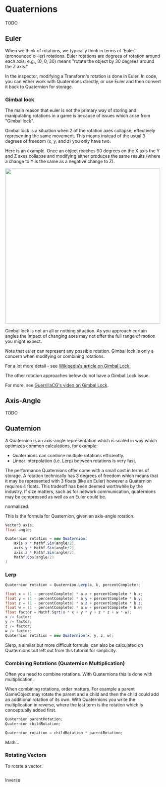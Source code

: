 # Quaternions

TODO

## Euler

When we think of rotations, we typically think in terms of 'Euler' (pronounced oi-ler) rotations.  Euler rotations are degrees of rotation around each axis; e.g., (0, 0, 30) means "rotate the object by 30 degrees around the Z axis."

In the inspector, modifying a Transform's rotation is done in Euler.  In code, you can either work with Quaternions directly, or use Euler and then convert it back to Quaternion for storage.

### Gimbal lock

The main reason that euler is not the primary way of storing and manipulating rotations in a game is because of issues which arise from "Gimbal lock".

Gimbal lock is a situation when 2 of the rotation axes collapse, effectively representing the same movement.  This means instead of the usual 3 degrees of freedom (x, y, and z) you only have two.

Here is an example.  Once an object reaches 90 degrees on the X axis the Y and Z axes collapse and modifying either produces the same results (where a change to Y is the same as a negative change to Z).

<img src=https://i.imgur.com/N155axb.gif width=500px>

Gimbal lock is not an all or nothing situation. As you approach certain angles the impact of changing axes may not offer the full range of motion you might expect.

Note that euler can represent any possible rotation.  Gimbal lock is only a concern when modifying or combining rotations.

For a lot more detail - see [Wikipedia's article on Gimbal Lock](https://en.wikipedia.org/wiki/Gimbal_lock).

The other rotation approaches below do not have a Gimbal Lock issue.

For more, see [GuerrillaCG's video on Gimbal Lock](https://www.youtube.com/watch?v=zc8b2Jo7mno&feature=youtu.be&t=176).

## Axis-Angle

TODO

## Quaternion

A Quaternion is an axis-angle representation which is scaled in way which optimizes common calculations, for example:

 - Quaternions can combine multiple rotations efficiently.
 - Linear interpolation (i.e. Lerp) between rotations is very fast.

The performance Quaternions offer come with a small cost in terms of storage.  A rotation technically has 3 degrees of freedom which means that it may be represented with 3 floats (like an Euler) however a Quaternion requires 4 floats.  This tradeoff has been deemed worthwhile by the industry.  If size matters, such as for network communication, quaternions may be compressed as well as an Euler could be.

normalized.

This is the formula for Quaternion, given an axis-angle rotation.

```csharp
Vector3 axis;
float angle;

Quaternion rotation = new Quaternion(
    axis.x * Mathf.Sin(angle/2),
    axis.y * Mathf.Sin(angle/2),
    axis.z * Mathf.Sin(angle/2),
    Mathf.Cos(angle/2)
)
```


### Lerp


```csharp
Quaternion rotation = Quaternion.Lerp(a, b, percentComplete);
```

```csharp
float x = (1 - percentComplete) * a.x + percentComplete * b.x;
float y = (1 - percentComplete) * a.y + percentComplete * b.y;
float z = (1 - percentComplete) * a.z + percentComplete * b.z;
float w = (1 - percentComplete) * a.w + percentComplete * b.w;
float factor = Mathf.Sqrt(x * x + y * y + z * z + w * w);
x /= factor;
y /= factor;
z /= factor;
w /= factor;
Quaternion rotation = new Quaternion(x, y, z, w);
```

Slerp, a similar but more difficult formula, can also be calculated on Quaternions but left out from this tutorial for simplicity.

### Combining Rotations (Quaternion Multiplication)

Often you need to combine rotations.  With Quaternions this is done with multiplication.

When combining rotations, order matters.  For example a parent GameObject may rotate the parent and a child and then the child could add an additional rotation of its own.  With Quaternions you write the multiplication in reverse, where the last term is the rotation which is conceptually added first.

```csharp
Quaternion parentRotation;
Quaternion childRotation;

Quaternion rotation = childRotation * parentRotation;
```

Math...

### Rotating Vectors

To rotate a vector:

```csharp

```

Inverse 

